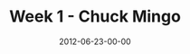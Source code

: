 ---
layout: message
category: message
series: "The Good Life"
title: "Week 1 - Chuck Mingo"
date: 2012-06-23-00-00
message_id: 734
audio: "http://s3.amazonaws.com/crossroads-media/message/audio/goodlife_01.mp3"
audio-duration: "39:18"
program: "http://s3.amazonaws.com/crossroads-media/documents/06_23-24_12Program.pdf"
description: "We're learning some practical ways to live the good life in the here and now."
video: "http://s3.amazonaws.com/crossroads-media/message/video/goodlife_01.mp4"
video-duration: "39:24"
video-image: "http://s3.amazonaws.com/crossroads-media/images/goodlife_thumbnail.jpg"
explicit: false
---